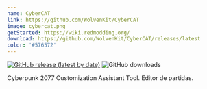 ```yaml
---
name: CyberCAT
link: https://github.com/WolvenKit/CyberCAT
image: cybercat.png
getStarted: https://wiki.redmodding.org/
download: https://github.com/WolvenKit/CyberCAT/releases/latest
color: '#576572'
---
```

[![GitHub release (latest by date)](https://img.shields.io/github/v/release/WolvenKit/CyberCAT?include_prereleases)](https://github.com/WolvenKit/CyberCAT/releases)
![GitHub downloads](https://img.shields.io/github/downloads/yamashi/CyberEngineTweaks/total)

Cyberpunk 2077 Customization Assistant Tool. Editor de partidas.